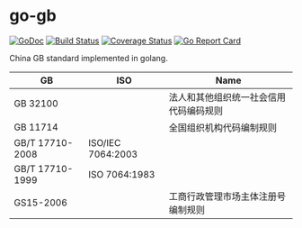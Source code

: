 # go-gb

[![GoDoc][doc-img]][doc] [![Build Status][ci-img]][ci] [![Coverage Status][cov-img]][cov] [![Go Report Card][report-card-img]][report-card]

[doc-img]: https://img.shields.io/badge/go.dev-reference-007d9c?logo=go&logoColor=white&style=flat-square
[doc]: https://pkg.go.dev/github.com/wenerme/go-gb?tab=doc
[ci-img]: https://github.com/wenerme/go-gb/actions/workflows/ci.yml/badge.svg
[ci]: https://github.com/wenerme/go-gb/actions/workflows/ci.yml
[cov-img]: https://codecov.io/gh/wenerme/go-gb/branch/main/graph/badge.svg
[cov]: https://codecov.io/gh/wenerme/go-gb/branch/main
[report-card-img]: https://goreportcard.com/badge/github.com/wenerme/go-gb
[report-card]: https://goreportcard.com/report/github.com/wenerme/go-gb

China GB standard implemented in golang.

| GB              | ISO               | Name                                   |
| --------------- | ----------------- | -------------------------------------- |
| GB 32100        |                   | 法人和其他组织统一社会信用代码编码规则 |
| GB 11714        |                   | 全国组织机构代码编制规则               |
| GB/T 17710-2008 | ISO/IEC 7064:2003 |
| GB/T 17710-1999 | ISO 7064:1983     |
| GS15-2006       |                   | 工商行政管理市场主体注册号编制规则     |
